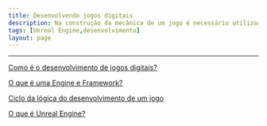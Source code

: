 ```yaml
---
title: Desenvolvendo jogos digitais
description: Na construção da mecânica de um jogo é necessário utilizar uma linguagem de programação para implementar movimento, interação de personagens, inteligência artificial e outros elementos dinâmicos.
tags: [Unreal Engine,desenvolvimento]
layout: page
---
```


***

[Como é o desenvolvimento de jogos digitais?](desenvolvendo_jogos_digitais.html#como_é_o_desenvolvimento_de_jogos_digitais_)

[O que é uma Engine e Framework?](desenvolvendo_jogos_digitais.html#o_que_é_uma_engine_e_framework_)

[Ciclo da lógica do desenvolvimento de um jogo](desenvolvendo_jogos_digitais.html#ciclo_da_lógica_do_desenvolvimento_de_um_jogo)

[O que é Unreal Engine?](desenvolvendo_jogos_digitais.html#o_que_é_Unreal_Engine_)